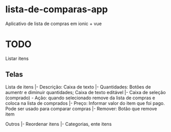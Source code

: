 # lista-de-comparas-app
Aplicativo de lista de compras em ionic + vue

# TODO
Listar itens

## Telas

Lista de itens
  |- Descrição: Caixa de texto
  |- Quantidades: Botões de aumentr e diminuir quantidades; Caixa de texto editável
  |- Caixa de seleção (comprado) - Ação: quando selecionado remove da lista de compras e coloca na lista de comprados
  |- Preço: Informar valor do item que foi pago. Pode ser usado para comparar compras
  |- Remover: Botão que remove item

Outros
  |- Reordenar itens
  |- Categorias, ente itens